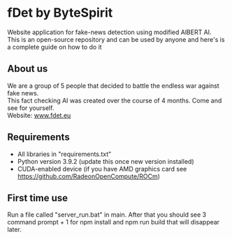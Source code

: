 # fDet by ByteSpirit
Website application for fake-news detection using modified AlBERT AI. <br> 
This is an open-source repository and can be used by anyone and here's is a complete guide on how to do it

## About us
We are a group of 5 people that decided to battle the endless war against fake news. <br> 
This fact checking AI was created over the course of 4 months. Come and see for yourself. <br>
Website: www.fdet.eu

## Requirements
- All libraries in "requirements.txt"
- Python version 3.9.2 (update this once new version installed)
- CUDA-enabled device (if you have AMD graphics card see https://github.com/RadeonOpenCompute/ROCm)

## First time use
Run a file called "server_run.bat" in main. After that you should see 3 command prompt + 1 for npm install and npm run build that will disappear later. <br>

